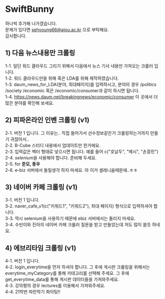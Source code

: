 # SwiftBunny
하나씩 추가해 나가겠습니다.  
문제가 있다면 sehyoung66@ajou.ac.kr 으로 부탁해요.  
감사합니다.  

## 1) 다음 뉴스내용만 크롤링
1-1. 일단 워드 클라우드 그리기 위해서 다음에서 뉴스 기사 내용만 가져오는 크롤러 입니다.  
1-2. 워드 클라우드만을 위해 혹은 LDA를 위해 제작하였습니다.  
1-3. daum_news_for_LDA(분야, 최대페이지)를 입력하시고, 분야의 경우 /politics /society /economic 혹은 /economic/consumer과 같이 하시면 됩니다.  
1-4. https://news.daum.net/breakingnews/economic/consumer 이 곳에서 더 많은 분야를 확인해 보세요.  

## 2) 피파온라인 인벤 크롤링 (v1)
2-1. 버전 1 입니다. 그 이유는.. 직접 들어가서 선수정보같은거 크롤링하는거까지 만들기 귀찮아서..  
2-2. B-Cube 스터디 내용에서 업데이트만 한거에요.  
2-3. 입력값은 벡터 형태로 넣으시면 됩니다. 예를 들어 c("호날두", "메시", "손흥민")  
2-4. *selenium*을 사용해야 합니다. 준비해 두세요.  
2-5. for **준모, 종우**  
2-6. e-biz 서버에서 돌릴생각 하지 마세요. 아 이거 셀레니움때문에..ㅎㅎ  

## 3) 네이버 카페 크롤링 (v1)
3-1. 버전 1 입니다.  
3-2. naver_cafe_v1(c("키워드1", "키워드2"), 최대 페이지) 형식으로 입력하셔야 합니다.  
3-3. 역시 selenium을 사용하기 때문에 ebiz 서버에서는 돌리지 마세요.  
3-4. 수빈이와 진아의 네이버 카페 크롤러 질문을 받고 만들었는데 저도 많이 쓸듯 하네요.  

## 4) 에브리타임 크롤링 (v1)  
4-1. 버전 1 입니다.  
4-2. login_everytime을 먼저 하셔야 합니다. 그 후에 게시판 크롤링을 위해서는 everytime_myCategory를 통해 카테고리를 선택해 주세요. 그 후에 get_everytime_data를 통해 게시판 데이터들을 가져와주세요.  
4-3. 강의평의 경우 lectures를 이용해서 가져와주세요.  
4-4. 21학번 파란학기 화이팅!!  
